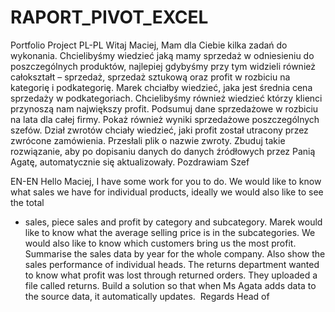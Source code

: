 # RAPORT_PIVOT_EXCEL
Portfolio Project
PL-PL
Witaj Maciej,
Mam dla Ciebie kilka zadań do wykonania. 
Chcielibyśmy wiedzieć jaką mamy sprzedaż w odniesieniu do poszczególnych produktów, najlepiej gdybyśmy przy tym widzieli również całokształt
– sprzedaż, sprzedaż sztukową oraz profit w rozbiciu na kategorię i podkategorię.
Marek chciałby wiedzieć, jaka jest średnia cena sprzedaży w podkategoriach. 
Chcielibyśmy również wiedzieć którzy klienci przynoszą nam największy profit. 
Podsumuj dane sprzedażowe w rozbiciu na lata dla całej firmy. 
Pokaż również wyniki sprzedażowe poszczególnych szefów.
Dział zwrotów chciały wiedzieć, jaki profit został utracony przez zwrócone zamówienia. Przesłali plik o nazwie zwroty.
Zbuduj takie rozwiązanie, aby po dopisaniu danych do danych źródłowych przez Panią Agatę, automatycznie się aktualizowały.
Pozdrawiam
Szef 

EN-EN
Hello Maciej,
I have some work for you to do. 
We would like to know what sales we have for individual products, ideally we would also like to see the total 
- sales, piece sales and profit by category and subcategory. 
Marek would like to know what the average selling price is in the subcategories. 
We would also like to know which customers bring us the most profit. 
Summarise the sales data by year for the whole company. 
Also show the sales performance of individual heads.
 The returns department wanted to know what profit was lost through returned orders. They uploaded a file called returns.
Build a solution so that when Ms Agata adds data to the source data, it automatically updates.
 Regards
Head of 
